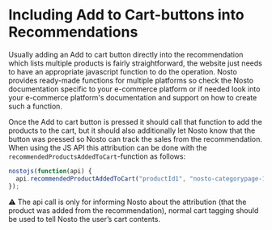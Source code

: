 # Including Add to Cart-buttons into Recommendations

Usually adding an Add to cart button directly into the recommendation which lists multiple products is fairly straightforward, the website just needs to have an appropriate javascript function to do the operation. Nosto provides ready-made functions for multiple platforms so check the Nosto documentation specific to your e-commerce platform or if needed look into your e-commerce platform's documentation and support on how to create such a function.

Once the Add to cart button is pressed it should call that function to add the products to the cart, but it should also additionally let Nosto know that the button was pressed so Nosto can track the sales from the recommendation. When using the JS API this attribution can be done with the `recommendedProductsAddedToCart`-function as follows:

```javascript
nostojs(function(api) {
  api.recommendedProductAddedToCart("productId1", "nosto-categorypage-1");
});
```

 ⚠️ The api call is only for informing Nosto about the attribution \(that the product was added from the recommendation\), normal cart tagging should be used to tell Nosto the user’s cart contents.

